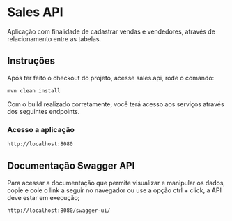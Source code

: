 # Sales API

Aplicação com finalidade de cadastrar vendas e vendedores, através de relacionamento entre as tabelas.

## Instruções

Após ter feito o checkout do projeto, acesse sales.api, rode o comando:

```bash
mvn clean install
```

Com o build realizado corretamente, você terá acesso aos serviços através dos seguintes endpoints.

### Acesso a aplicação

```bash
http://localhost:8080
```

## Documentação Swagger API

Para acessar a documentação que permite visualizar e manipular os dados, copie e cole o link a seguir no navegador ou use a opção ctrl + click, a API deve estar em execução;

```bash
http://localhost:8080/swagger-ui/
```
